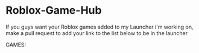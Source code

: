 # Roblox-Game-Hub

If you guys want your Roblox games added to my Launcher i'm working on, make a pull request to add your link to the list below to be in the launcher

GAMES:




